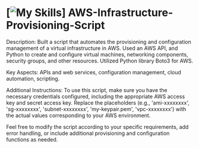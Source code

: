 # [![My Skills](https://skillicons.dev/icons?i=aws)] AWS-Infrastructure-Provisioning-Script

Description: 
Built a script that automates the provisioning and configuration management of a virtual infrastructure in AWS. 
Used an AWS API, and Python to create and configure virtual machines, networking components, security groups, and other resources. 
Utilized Python library Boto3 for AWS.

Key Aspects: 
APIs and web services, configuration management, cloud automation, scripting.

Additional Instructions:
To use this script, make sure you have the necessary credentials configured, including the appropriate AWS access key and secret access key. 
Replace the placeholders (e.g., 'ami-xxxxxxxx', 'sg-xxxxxxxx', 'subnet-xxxxxxxx', 'my-keypair.pem', 'vpc-xxxxxxxx') with the actual values corresponding to your AWS environment.

Feel free to modify the script according to your specific requirements, add error handling, or include additional provisioning and configuration functions as needed.
